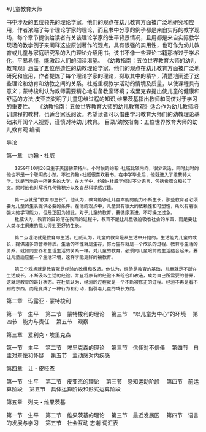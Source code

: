 #儿童教育大师

书中涉及的五位领先的理论学家，他们的观点在幼儿教育方面被广泛地研究和应用，作者浓缩了每个理论学家的理论，而且书中分享的例子都是来自实际的教学现场，每个章节提供给读者有关该理论学家的生平背景情况，且用都是来自实际教学现场的教学例子来阐释这些原创著作的观点，具有很强的实用性，也可作为幼儿教育或儿童与家庭研究系的入门理论介绍用书。该书不像一些理论书籍那样过于学术化，平易易懂，能激起人们的阅读渴望。 《幼教指南：五位世界教育大师的幼儿教育观》涵盖了五位创造性的幼教理论学家，他们的观点在幼儿教育方面被广泛地研究和应用，作者提炼了每个理论学家的理论，撷取其中的精华，清楚地阐述了这些理论和幼育和幼教之间的关系。杜威重视教学活动的情境及质量，以使课程具有意义；蒙特梭利认为教师需要精心地准备教室环境；埃里克森提出使儿童的健康和舒适的方法;皮亚杰说明了儿童思维过程的知识;维果茨基指出教师和同侪对于学习的重要性。 　《幼教指南：五位世界教育大师的幼儿教育观》适合作为幼儿教师培训课程的教材，也适合家长阅读。希望读者可以借由学习教育大师们的幼教理论基础来开阔个人视野，谨慎对待幼儿教育。 目录/幼教指南：五位世界教育大师的幼儿教育观 编辑

导论 

第一章　约翰・杜威 　
    
       1859年10月20日生于美国佛蒙特州。小时候的约翰·杜威比较内向，很少说话，同时此时的他也不是一个聪明的小孩。不过约翰·杜威很喜欢看书。在中学毕业后，他就进入了维蒙特大学。这是当地的一所著名的大学。在大学中，约翰·杜威学修过不少语言，包括希腊文和拉丁文。同时他也对解析几何微积分以及自然科学感兴趣。

       第一点就是“教育即生长”。他认为，教育能够让儿童本能的能力不断生长，那些教育者必须要为儿童的生长提供必要的条件。在他的观点中，儿童具有很大的依赖性和可塑性，所以有着很强大的学习能力。但是正因为如此，对于儿童的教育，要循序渐进，不可操之过急。
       杜威认为，教育的目的溶在教育的过程中，教育不是让儿童强迫吸收社会的东西，而是要让人类与生俱来的能力得到更好的生长。

       第二点理论就是教育即生活。杜威认为，儿童的教育是从生活中开始的。生活能为儿童的成长，提供诸多的营养物质。生活的本性就是生存，努力生存就是一个成长的过程。教育与生活的关系，就如同营养和生理生活的关系一样。对儿童的教育，必须同儿童眼前的生活结合起来，要让儿童适应整一个生活环境，这样才能更好的被教育。

       第三个观点就是教育就是经验的改组和改造。他认为，经验是教育的基础，儿童就是不断在生活成长，不断汲取生活的经验。并且将原有的经验不断组合和改造，成为自己所需要的营养，这就是教育的最好状态。在杜威认为，经验的过程就是一个不断被修正的过程。经验不再是看不到的东西，而是变成了一种行为和行动，指引着儿童的成长方向。

第二章　玛露亚・蒙特梭利 　

第一节　生平 　第二节　蒙特梭利的理论 　第三节　“以儿童为中心”的环境 　第四节　能力与责任 　第五节　观察 

第三章　爱利克・埃里克森 　

第一节　生平 　第二节　埃里克森的理论 　第三节　信任对不信任 　第四节　自主对羞怯和怀疑 　第五节　主动感对内疚感 

第四章　让・皮哑杰 　

第一节　生平 　第二节　皮亚杰的理论 　第三节　感知运动阶段 　第四节　前运算阶段 　第五节　具体运算阶段和形式运算阶段 

第五章　列夫・维果茨基 　

第一节　生平 　第二节　维果茨基的理论 　第三节　最近发展区 　第四节　语言的发展与学习 　第五节　社会互动 志谢 词汇表